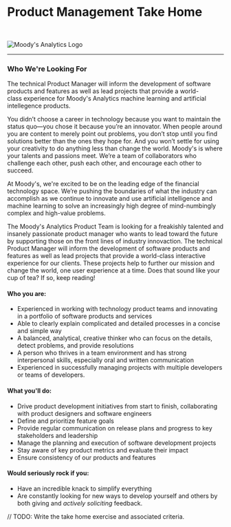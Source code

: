 # Product Management Take Home
<br/>

![Moody's Analytics Logo](https://upload.wikimedia.org/wikipedia/commons/thumb/f/fc/Moody%27s_Analytics_logo.svg/1200px-Moody%27s_Analytics_logo.svg.png)

-------

### Who We're Looking For

The technical Product Manager will inform the development of software products and features as well as lead projects that provide a world-class experience for Moody's Analytics machine learning and artificial intellegence products. 	

You didn’t choose a career in technology because you want to maintain the status quo—you chose it because you’re an innovator. When people around you are content to merely point out problems, you don’t stop until you find solutions better than the ones they hope for. And you won’t settle for using your creativity to do anything less than change the world. Moody's is where your talents and passions meet. We’re a team of collaborators who challenge each other, push each other, and encourage each other to succeed. 

At Moody's, we're excited to be on the leading edge of the financial technology space. We’re pushing the boundaries of what the industry can accomplish as we continue to innovate and use artificial intelligence and machine learning to solve an increasingly high degree of mind-numbingly complex and high-value problems. 

The Moody's Analytics Product Team is looking for a freakishly talented and insanely passionate product manager who wants to lead toward the future by supporting those on the front lines of industry innovaction. The technical Product Manager will inform the development of software products and features as well as lead projects that provide a world-class interactive experience for our clients. These projects help to further our mission and change the world, one user experience at a time. Does that sound like your cup of tea? If so, keep reading!

#### Who you are:
-   Experienced in working with technology product teams and innovating in a portfolio of software products and services
-   Able to clearly explain complicated and detailed processes in a concise and simple way
-   A balanced, analytical, creative thinker who can focus on the details, detect problems, and provide resolutions
-   A person who thrives in a team environment and has strong interpersonal skills, especially oral and written communication
-   Experienced in successfully managing projects with multiple developers or teams of developers. 

#### What you'll do:
-   Drive product development initiatives from start to finish, collaborating with product designers and software engineers 
-   Define and prioritize feature goals 
-   Provide regular communication on release plans and progress to key stakeholders and leadership
-   Manage the planning and execution of software development projects
-   Stay aware of key product metrics and evaluate their impact 
-   Ensure consistency of our products and features

#### Would seriously rock if you: 
-  Have an incredible knack to simplify everything
-  Are constantly looking for new ways to develop yourself and others by both giving and *actively soliciting* feedback. 


// TODO: Write the take home exercise and associated criteria.
